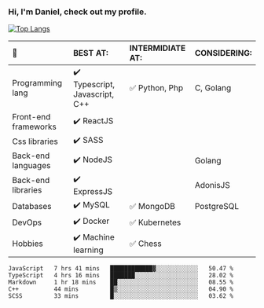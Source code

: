 ### Hi, I'm Daniel, check out my profile.
[![Top Langs](https://github-readme-stats.vercel.app/api/top-langs/?username=DanielRomeo&layout=compact)](https://github.com/anuraghazra/github-readme-stats)


:large_blue_circle: | BEST AT: | INTERMIDIATE AT: | CONSIDERING:
:------------ | :-------------| :-------------| :-------------
Programming lang | :heavy_check_mark: Typescript, Javascript, C++ | :white_check_mark: Python, Php | C, Golang
Front-end frameworks| :heavy_check_mark: ReactJS |  |
Css libraries | :heavy_check_mark:  SASS | |
Back-end languages| :heavy_check_mark: NodeJS | | Golang
Back-end libraries |:heavy_check_mark: ExpressJS| | AdonisJS
Databases | :heavy_check_mark: MySQL |  :white_check_mark: MongoDB | PostgreSQL
DevOps | :heavy_check_mark: Docker | :white_check_mark: Kubernetes
Hobbies | :heavy_check_mark: Machine learning | :white_check_mark: Chess

<!--START_SECTION:waka-->
```text
JavaScript   7 hrs 41 mins   ████████████▓░░░░░░░░░░░░   50.47 % 
TypeScript   4 hrs 16 mins   ███████░░░░░░░░░░░░░░░░░░   28.02 % 
Markdown     1 hr 18 mins    ██░░░░░░░░░░░░░░░░░░░░░░░   08.55 % 
C++          44 mins         █▒░░░░░░░░░░░░░░░░░░░░░░░   04.90 % 
SCSS         33 mins         █░░░░░░░░░░░░░░░░░░░░░░░░   03.62 % 
```
<!--END_SECTION:waka-->
